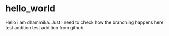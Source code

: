 hello_world
===========

Hello i am dhammika.
Just i need to check how the branching happens here
test addition
test addition from github

